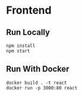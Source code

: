 # Frontend

## Run Locally
```
npm install
npm start
```

## Run With Docker
```
docker build . -t react
docker run -p 3000:80 react
```